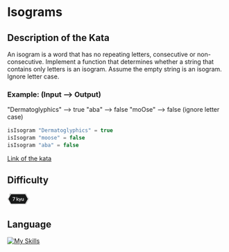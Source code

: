 # Isograms

## Description of the Kata

An isogram is a word that has no repeating letters, consecutive or non-consecutive. Implement a function that determines whether a string that contains only letters is an isogram. Assume the empty string is an isogram. Ignore letter case.

### Example: (Input --> Output)

"Dermatoglyphics" --> true "aba" --> false "moOse" --> false (ignore letter case)
```js
isIsogram "Dermatoglyphics" = true
isIsogram "moose" = false
isIsogram "aba" = false
```



[Link of the kata](https://www.codewars.com/kata/54ba84be607a92aa900000f1)

## Difficulty

<img src="../../template/assets/7kyu.png" width='50px'>

## Language

[![My Skills](https://skillicons.dev/icons?i=js)](https://vbdevpro.com)
